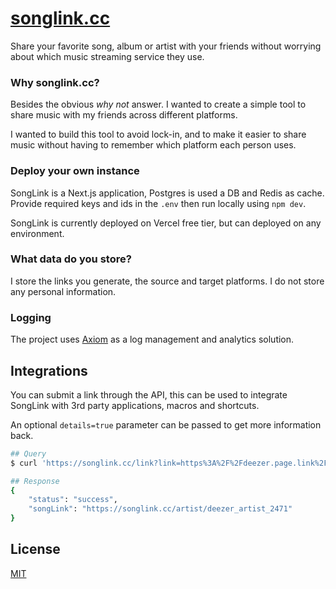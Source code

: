 # [songlink.cc](https://www.songlink.cc/?s=github)

Share your favorite song, album or artist with your friends without worrying about which music streaming service they use.

### Why songlink.cc?

Besides the obvious _why not_ answer. I wanted to create a simple tool to share music with my friends across different platforms.

I wanted to build this tool to avoid lock-in, and to make it easier to share music without having to remember which platform each person uses.

### Deploy your own instance

SongLink is a Next.js application, Postgres is used a DB and Redis as cache. Provide required keys and ids in the `.env` then run locally using `npm dev`.

SongLink is currently deployed on Vercel free tier, but can deployed on any environment.

### What data do you store?

I store the links you generate, the source and target platforms. I do not store any personal information.

### Logging

The project uses [Axiom](https://axiom.co/docs/get-help/faq) as a log management and analytics solution.

## Integrations

You can submit a link through the API, this can be used to integrate SongLink with 3rd party applications, macros and shortcuts.

An optional `details=true` parameter can be passed to get more information back.

```bash
## Query
$ curl 'https://songlink.cc/link?link=https%3A%2F%2Fdeezer.page.link%2FkFQz1xRvX5F2vKLP8'

## Response
{
    "status": "success",
    "songLink": "https://songlink.cc/artist/deezer_artist_2471"
}
```

## License

[MIT](LICENSE)
